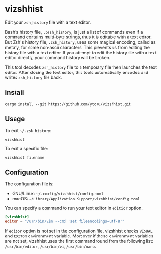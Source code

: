 # vizshhist

Edit your `zsh_history` file with a text editor.

Bash's history file, `.bash_history`, is just a list of commands even if a command contains multi-byte strings, thus it is editable with a text editor. But Zsh's history file, `.zsh_history`, uses some magical encoding, called as metafy, for some non-ascii characters. This prevents us from editing the history file with a text editor. If you attempt to edit the history file with a text editor directly, your command history will be broken.

This tool decodes `zsh_history` file to a temporary file then launches the text editor. After closing the text editor, this tools automatically encodes and writes `zsh_history` file back.

## Install

```
cargo install --git https://github.com/ytoku/vizshhist.git
```

## Usage

To edit `~/.zsh_history`:

```
vizshhist
```

To edit a specific file:

```
vizshhist filename
```

## Configuration

The configuration file is:

- GNU/Linux: `~/.config/vizshhist/config.toml`
- macOS: `~/Library/Application Support/vizshhist/config.toml`

You can specify a command to run your text editor in `editior` option.

```toml
[vizshhist]
editor = "/usr/bin/vim --cmd 'set fileencodings=utf-8'"
```

If `editor` option is not set in the configuration file, vizshhist checks `VISUAL` and `EDITOR` environment variable. Moreover if these environment variables are not set, vizshhist uses the first command found from the following list:  `/usr/bin/editor`, `/usr/bin/vi`, `/usr/bin/nano`.
